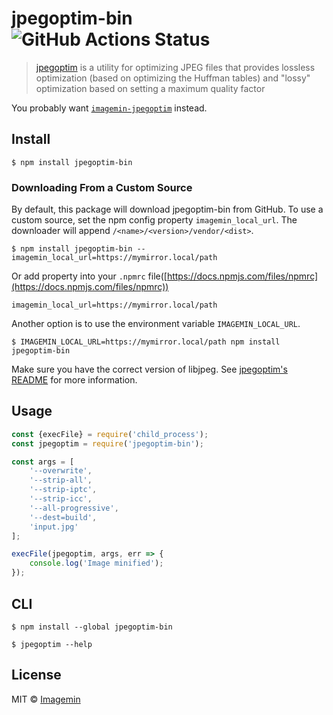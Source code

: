 # jpegoptim-bin ![GitHub Actions Status](https://github.com/imagemin/jpegoptim-bin/workflows/test/badge.svg?branch=master)


> [jpegoptim](https://github.com/tjko/jpegoptim) is a utility for optimizing JPEG files that provides lossless optimization (based on optimizing the Huffman tables) and "lossy" optimization based on setting a maximum quality factor

You probably want [`imagemin-jpegoptim`](https://github.com/imagemin/imagemin-jpegoptim) instead.


## Install

```
$ npm install jpegoptim-bin
```

### Downloading From a Custom Source
By default, this package will download jpegoptim-bin from GitHub. To use a custom source, set the npm config property `imagemin_local_url`. The downloader will append `/<name>/<version>/vendor/<dist>`.

```
$ npm install jpegoptim-bin --imagemin_local_url=https://mymirror.local/path
```

Or add property into your `.npmrc` file([https://docs.npmjs.com/files/npmrc](https://docs.npmjs.com/files/npmrc))

```
imagemin_local_url=https://mymirror.local/path
```

Another option is to use the environment variable `IMAGEMIN_LOCAL_URL`.

```
$ IMAGEMIN_LOCAL_URL=https://mymirror.local/path npm install jpegoptim-bin
```


Make sure you have the correct version of libjpeg. See [jpegoptim's README](https://github.com/tjko/jpegoptim#readme) for more information.


## Usage

```js
const {execFile} = require('child_process');
const jpegoptim = require('jpegoptim-bin');

const args = [
	'--overwrite',
	'--strip-all',
	'--strip-iptc',
	'--strip-icc',
	'--all-progressive',
	'--dest=build',
	'input.jpg'
];

execFile(jpegoptim, args, err => {
	console.log('Image minified');
});
```


## CLI

```
$ npm install --global jpegoptim-bin
```

```
$ jpegoptim --help
```


## License

MIT © [Imagemin](https://github.com/imagemin)
